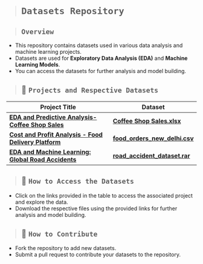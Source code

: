 > # **`Datasets Repository`**

> ## **`Overview `**
- This repository contains datasets used in various data analysis and machine learning projects.
- Datasets are used for **Exploratory Data Analysis (EDA)** and **Machine Learning Models**.
- You can access the datasets for further analysis and model building.

> ## **📁 `Projects and Respective Datasets`**

| **Project Title**                              | **Dataset**                                          |
|------------------------------------------------|------------------------------------------------------|
| [**EDA and Predictive Analysis- Coffee Shop Sales**](https://github.com/mayur-de/Data_Analysis_and_Modeling/tree/d72043d7dd34f4a845285f296844dfcaf542cbe3/EDA%20and%20Predictive%20Analysis-%20Coffee%20Shop%20Sales) | [**Coffee Shop Sales.xlsx**](https://github.com/mayur-de/Data_Analysis_and_Modeling/blob/32e2ae9f581d1ac7a645bd20fe5b55def181c732/Datasets/Coffee%20Shop%20Sales.xlsx) |
| [**Cost and Profit Analysis - Food Delivery Platform**](https://github.com/mayur-de/Data_Analysis_and_Modeling/tree/ae4ead7a0326df3eac48b55a26140b7952bf9f26/Cost%20and%20Profit%20Analysis%20-%20Food%20Delivery%20Platform) | [**food_orders_new_delhi.csv**](https://github.com/mayur-de/Data_Analysis_and_Modeling/blob/c4190584b2b83c6170dbe3f28ef0eb42617db043/Datasets/food_orders_new_delhi.csv) |
| [**EDA and Machine Learning: Global Road Accidents**](https://github.com/mayur-de/Data_Analysis_and_Modeling/tree/2e9ab08f4a5c9266224c069675154552ecf8db53/EDA_ML_Road_Accidents) | [**road_accident_dataset.rar**](https://github.com/mayur-de/Data_Analysis_and_Modeling/blob/119b1a68fb014c4c55638a54103f299cf57f6cf7/Datasets/road_accident_dataset.rar) |

> ## **📄 `How to Access the Datasets`**
- Click on the links provided in the table to access the associated project and explore the data.
- Download the respective files using the provided links for further analysis and model building.

> ## **🔄 `How to Contribute`**
- Fork the repository to add new datasets.
- Submit a pull request to contribute your datasets to the repository.
